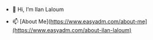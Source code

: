 - 👋 Hi, I’m Ilan Laloum



- 📫 [About Me](https://www.easyadm.com/about-me](https://www.easyadm.com/about-ilan-laloum)

<!---
ilanlal/ilanlal is a ✨ special ✨ repository because its `README.md` (this file) appears on your GitHub profile.
You can click the Preview link to take a look at your changes.
--->
